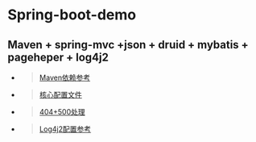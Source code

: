 # Spring-boot-demo
## Maven + spring-mvc +json + druid + mybatis + pageheper + log4j2
* > [Maven依赖参考](https://github.com/zhou151/Spring-boot-demo/blob/master/demo/pom.xml)
* > [核心配置文件](https://github.com/zhou151/Spring-boot-demo/blob/master/demo/src/main/resources/application.properties)
* > [404+500处理](https://github.com/zhou151/Spring-boot-demo/blob/master/demo/src/main/java/com/zhou/config/MyExceptionConfig.java)
* > [Log4j2配置参考](https://github.com/zhou151/Spring-boot-demo/blob/master/demo/src/main/resources/log4j2.xml)

